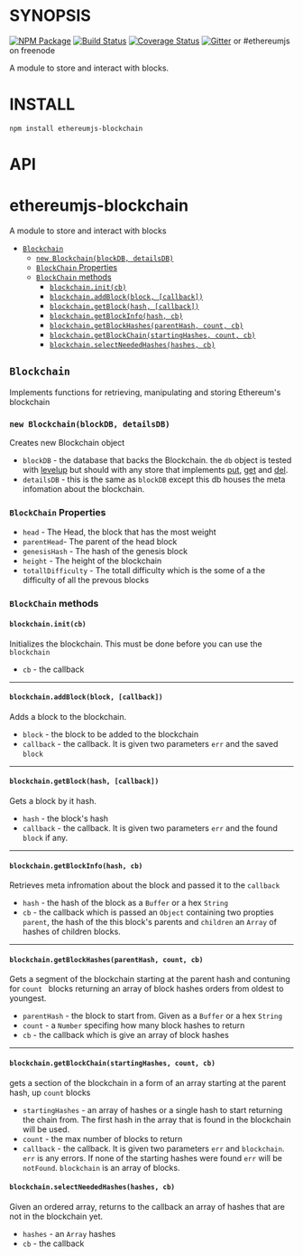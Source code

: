 # SYNOPSIS
[![NPM Package](https://img.shields.io/npm/v/ethereumjs-blockchain.svg?style=flat-square)](https://www.npmjs.org/package/ethereumjs-blockchain)
[![Build Status](https://img.shields.io/travis/ethereumjs/ethereumjs-blockchain.svg?branch=master&style=flat-square)](https://travis-ci.org/ethereumjs/ethereumjs-blockchain)
[![Coverage Status](https://img.shields.io/coveralls/ethereumjs/ethereumjs-blockchain.svg?style=flat-square)](https://coveralls.io/r/ethereumjs/ethereumjs-blockchain)
[![Gitter](https://badges.gitter.im/Join%20Chat.svg)](https://gitter.im/ethereum/ethereumjs-lib?utm_source=badge&utm_medium=badge&utm_campaign=pr-badge) or #ethereumjs on freenode

A module to store and interact with blocks.

# INSTALL
`npm install ethereumjs-blockchain`

# API

# ethereumjs-blockchain
A module to store and interact with blocks

- [`Blockchain`](#blockchain)
    - [`new Blockchain(blockDB, detailsDB)`](#new-blockchainblockdb-detailsdb)
    - [`BlockChain` Properties](#blockchain-properties)
    - [`BlockChain` methods](#blockchain-methods)
        - [`blockchain.init(cb)`](#blockchaininitcb)
        - [`blockchain.addBlock(block, [callback])`](#blockchainaddblockblock-callback)
        - [`blockchain.getBlock(hash, [callback])`](#blockchaingetblockhash-callback)
        - [`blockchain.getBlockInfo(hash, cb)`](#blockchaingetblockinfohash-cb)
        - [`blockchain.getBlockHashes(parentHash, count, cb)`](#blockchaingetblockhashesparenthash-count-cb)
        - [`blockchain.getBlockChain(startingHashes, count, cb)`](#blockchaingetblockhashesparenthash-count-cb)
        - [`blockchain.selectNeededHashes(hashes, cb)`](#blockchainselectneededhasheshashes-cb)

## `Blockchain`
Implements functions for retrieving, manipulating and storing Ethereum's blockchain

### `new Blockchain(blockDB, detailsDB)`
Creates new Blockchain object 
- `blockDB` - the database that backs the Blockchain. the `db` object is tested with [levelup](https://github.com/rvagg/node-levelup) but should with any store that implements [put](https://github.com/rvagg/node-levelup#dbputkey-value-options-callback), [get](https://github.com/rvagg/node-levelup#dbgetkey-options-callback) and [del](https://github.com/rvagg/node-levelup#dbdelkey-options-callback).
- `detailsDB` - this is the same as `blockDB` except this db houses the meta infomation about the blockchain.

### `BlockChain` Properties
- `head` - The Head, the block that has the most weight
- `parentHead`- The parent of the head block
- `genesisHash` - The hash of the genesis block
- `height` - The height of the blockchain
- `totallDifficulty` - The totall difficulty which is the some of a the difficulty of all the prevous blocks

### `BlockChain` methods

#### `blockchain.init(cb)`
Initializes the blockchain. This must be done before you can use the `blockchain`
- `cb` - the callback

--------------------------------------------------------

#### `blockchain.addBlock(block, [callback])`
Adds a block to the blockchain.
- `block` - the block to be added to the blockchain
- `callback` - the callback. It is given two parameters `err` and the saved `block`

--------------------------------------------------------

#### `blockchain.getBlock(hash, [callback])`
Gets a block by it hash.
- `hash`  - the block's hash
- `callback` - the callback. It is given two parameters `err` and the found `block` if any. 

--------------------------------------------------------

#### `blockchain.getBlockInfo(hash, cb)`
Retrieves meta infromation about the block and passed it to the `callback`
- `hash` - the hash of the block as a `Buffer` or a hex `String`
- `cb` - the callback which is passed an `Object` containing two propties `parent`, the hash of the this block's parents and `children` an `Array` of hashes of children blocks.

--------------------------------------------------------

#### `blockchain.getBlockHashes(parentHash, count, cb)`
Gets a segment of the blockchain starting at the parent hash and contuning for `count ` blocks returning an array of block hashes orders from oldest to youngest.
- `parentHash` - the block to start from. Given as a `Buffer` or a hex `String`
- `count` - a `Number` specifing how many block hashes to return
- `cb` - the callback which is give an array of block hashes

--------------------------------------------------------


#### `blockchain.getBlockChain(startingHashes, count, cb)`
gets a section of the blockchain in a form of an array starting at the parent hash, up `count` blocks
- `startingHashes` - an array of hashes or a single hash to start returning the chain from. The first hash in the array that is found in the blockchain will be used. 
- `count` - the max number of blocks to return
- `callback` - the callback. It is given two parameters `err` and `blockchain`. `err` is any errors. If none of the starting hashes were found `err` will be `notFound`. `blockchain` is an array of blocks.

#### `blockchain.selectNeededHashes(hashes, cb)`
Given an ordered array, returns to the callback an array of hashes that are not in the blockchain yet.
- `hashes` - an `Array` hashes
- `cb` - the callback
